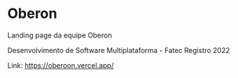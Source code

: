 # Oberon
 Landing page da equipe Oberon
 
 
 Desenvolvimento de Software Multiplataforma - Fatec Registro 2022 
 
 Link: https://oberoon.vercel.app/
